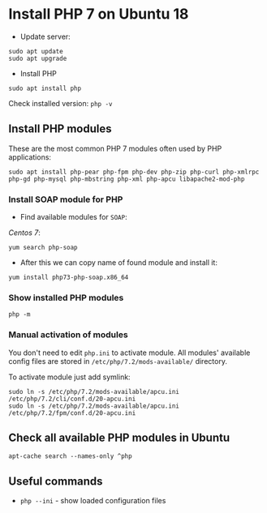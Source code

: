 # Install PHP 7 on Ubuntu 18

* Update server:

```
sudo apt update
sudo apt upgrade
```

* Install PHP

```
sudo apt install php
```

Check installed version: `php -v`

## Install PHP modules

These are the most common PHP 7 modules often used by PHP applications:

```
sudo apt install php-pear php-fpm php-dev php-zip php-curl php-xmlrpc php-gd php-mysql php-mbstring php-xml php-apcu libapache2-mod-php
```

### Install SOAP module for PHP

- Find available modules for `SOAP`:

*Centos 7*:

```
yum search php-soap
```

- After this we can copy name of found module and install it:

```
yum install php73-php-soap.x86_64
```

### Show installed PHP modules

```
php -m
```

### Manual activation of modules

You don't need to edit `php.ini` to activate module. 
All modules' available config files are stored in `/etc/php/7.2/mods-available/` directory.

To activate module just add symlink:

```
sudo ln -s /etc/php/7.2/mods-available/apcu.ini /etc/php/7.2/cli/conf.d/20-apcu.ini
sudo ln -s /etc/php/7.2/mods-available/apcu.ini /etc/php/7.2/fpm/conf.d/20-apcu.ini
```

## Check all available PHP modules in Ubuntu

```
apt-cache search --names-only ^php
```

## Useful commands

- `php --ini` - show loaded configuration files
